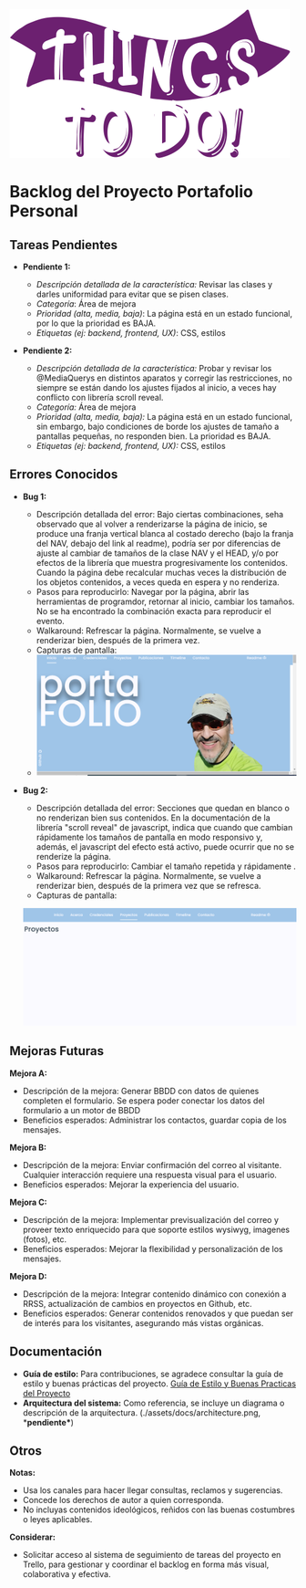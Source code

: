 ![1723764740134](image/t2d/1723764740134.png)

# Backlog del Proyecto Portafolio Personal

## Tareas Pendientes

* **Pendiente 1:**

  * *Descripción detallada de la característica:* Revisar las clases y darles uniformidad para evitar que se pisen clases.
  * *Categoría*: Área de mejora
  * *Prioridad (alta, media, baja)*: La página está en un estado funcional, por lo que la prioridad es BAJA.
  * *Etiquetas (ej: backend, frontend, UX)*: CSS, estilos
* **Pendiente 2:**

  * *Descripción detallada de la característica:* Probar y revisar los @MediaQuerys en distintos aparatos y corregir las restricciones, no siempre se están dando los ajustes fijados al inicio, a veces hay conflicto con librería scroll reveal.
  * *Categoría:* Área de mejora
  * *Prioridad (alta, media, baja):* La página está en un estado funcional, sin embargo, bajo condiciones de borde los ajustes de tamaño a pantallas pequeñas, no responden bien. La prioridad es BAJA.
  * *Etiquetas (ej: backend, frontend, UX):* CSS, estilos

## Errores Conocidos

* **Bug 1:**

  * Descripción detallada del error: Bajo ciertas combinaciones, seha observado que al volver a renderizarse la página de inicio, se produce una franja vertical blanca al costado derecho (bajo la franja del NAV, debajo del link al readme), podría ser por diferencias de ajuste al cambiar de tamaños de la clase NAV y el HEAD,  y/o por efectos de la librería que muestra progresivamente los contenidos. Cuando la página debe recalcular muchas veces la distribución de los objetos contenidos, a veces queda en espera y no renderiza.
  * Pasos para reproducirlo: Navegar por la página, abrir las herramientas de programdor, retornar al inicio, cambiar los tamaños. No se ha encontrado la combinación exacta para reproducir el evento.
  * Walkaround: Refrescar la página. Normalmente, se vuelve a renderizar bien, después de la primera vez.
  * Capturas de pantalla:
  * ![1723511989225](image/t2d/1723511989225.png)
* **Bug 2:**

  * Descripción detallada del error: Secciones que quedan en blanco o no renderizan bien sus contenidos. En la documentación de la librería "scroll reveal" de javascript, indica que cuando que cambian rápidamente los tamaños de pantalla en modo responsivo y, además, el javascript del efecto está activo, puede ocurrir que no se renderize la página.
  * Pasos para reproducirlo: Cambiar el tamaño repetida y rápidamente .
  * Walkaround: Refrescar la página. Normalmente, se vuelve a renderizar bien, después de la primera vez que se refresca.
  * Capturas de pantalla:

  ![1723409066303](image/t2d/1723409066303.png)

## Mejoras Futuras

**Mejora A:**

* Descripción de la mejora:  Generar BBDD con datos de quienes completen el formulario. Se espera poder conectar los datos del formulario a un motor de BBDD
* Beneficios esperados: Administrar los contactos, guardar copia de los mensajes.

**Mejora B:**

* Descripción de la mejora:  Enviar confirmación del correo al visitante. Cualquier interacción requiere una respuesta visual para el usuario.
* Beneficios esperados: Mejorar la experiencia del usuario.

**Mejora C:**

* Descripción de la mejora:  Implementar previsualización del correo y proveer texto enriquecido para que soporte estilos wysiwyg, imagenes (fotos), etc.
* Beneficios esperados: Mejorar la flexibilidad y personalización de los mensajes.

**Mejora D:**

* Descripción de la mejora:  Integrar contenido dinámico con conexión a RRSS, actualización de cambios en proyectos en Github, etc.
* Beneficios esperados: Generar contenidos renovados y que puedan ser de interés para los visitantes, asegurando más vistas orgánicas.

## Documentación

* **Guía de estilo:** Para contribuciones, se agradece consultar la guía de estilo y buenas prácticas del proyecto. [Guía de Estilo y Buenas Practicas del Proyecto](https://github.com/jcordovaj/jcordovaj.github.io/assets/docs/buenasPracticas.pdf)
* **Arquitectura del sistema:** Como referencia, se incluye un diagrama o descripción de la arquitectura. (./assets/docs/architecture.png, ***pendiente\***)

## Otros

**Notas:**

* Usa los canales para hacer llegar consultas, reclamos y sugerencias.
* Concede los derechos de autor a quien corresponda.
* No incluyas contenidos ideológicos, reñidos con las buenas costumbres o leyes aplicables.

**Considerar:**

* Solicitar acceso al sistema de seguimiento de tareas del proyecto en Trello, para gestionar y coordinar el backlog en forma más visual, colaborativa y efectiva.
